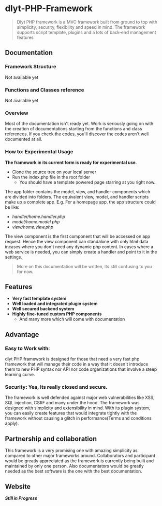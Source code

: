 # dlyt-PHP-Framework

> Dlyt PHP framework is a MVC framework built from ground to top with simplicity, security, flexibility and speed in mind. The framework supports script template, plugins and a lots of back-end management features

## Documentation
### Framework Structure
  Not available yet
### Functions and Classes reference
  Not available yet  
### Overview
  Most of the documentation isn't ready yet. 
  Work is seriously going on with the creation of documentations starting from the functions and class references. 
  If you check the codes, you'll discover the codes aren't well documented at all.
  
### How to: Experimental Usage

**The framework in its current form is ready for experimental use.**
- Clone the source tree on your local server
- Run the index.php file in the root folder
  - You should have a template powered page starring at you right now.

The app folder contains the model, view, and handler components which are divided into folders. The equivalent view, model, and handler scripts make up a complete app. E.g. For a homepage app, the app structure could be like:
  - *handler/home.handler.php*
  - *model/home.model.php*
  - *view/home.view.php*

The view component is the first component that will be accessed on app request. Hence the view component can standalone with only html data incases where you don't need any dynamic php content. 
In cases where a web service is needed, you can simply create a handler and point to it in the settings.

> More on this documentation will be written, Its still confusing to you for now.


## Features
- **Very fast template system**
- **Well loaded and integrated plugin system**
- **Well secured backend system**
- **Highly fine-tuned custom PHP components**
  - And many more which will come with documentation

## Advantage
### Easy to Work with: 
dlyt PHP framework is designed for those that need a very fast php framework that will manage their code in a way that it doesn't introduce them to new PHP syntax nor API nor code organizations that involve a steep learning curve.

### Security: Yea, Its really closed and secure.
The framework is well defended against major web vulnerabilities like XSS, SQL injection, CSRF and many under the hood. The framework was designed with simplicity and extensibility in mind. With its plugin system, you can easily create features that would integrate tightly with the framework without causing a glitch in performance(Terms and conditions apply).

## Partnership and collaboration
This framework is a very promising one with amazing simplicity as compared to other major frameworks around. Collaborators and participant would be greatly appreciated as the framework is currently being built and maintained by only one person. 
Also documentators would be greatly needed as the best software is the one with the best documentation.

## Website
**_Still in Progress_**
